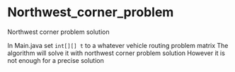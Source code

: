 # Northwest_corner_problem
Northwest corner problem solution

In Main.java set `int[][] t` to a whatever vehicle routing problem matrix
The algorithm will solve it with northwest corner problem solution
However it is not enough for a precise solution
